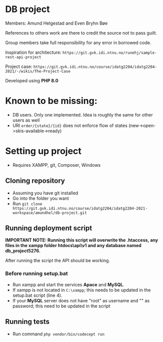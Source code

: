 # DB project

Members: Amund Helgestad and Even Bryhn Bøe

References to others work are there to credit the source not to pass guilt.

Group members take full responsibility for any error in borrowed code.

Inspiration for architecture: `https://git.gvk.idi.ntnu.no/runehj/sample-rest-api-project`

Project case: `https://git.gvk.idi.ntnu.no/course/idatg2204/idatg2204-2021/-/wikis/The-Project-Case`

Developed using **PHP 8.0**

# Known to be missing:
- DB users. Only one implemented. Idea is roughly the same for other users as well
- URI `order/{state}/{id}` does not enforce flow of states (new->open->skis-available->ready)

# Setting up project

- Requires XAMPP, git, Composer, Windows

## Cloning repository
- Assuming you have git installed
- Go into the folder you want
- Run `git clone https://git.gvk.idi.ntnu.no/course/idatg2204/idatg2204-2021-workspace/amundhel/db-project.git`

## Running deployment script

**IMPORTANT NOTE: Running this script will overwrite the .htaccess, any files in the xampp folder htdocs\api\v1 and any database named db_project5276.**

After running the script the API should be working.

### Before running setup.bat

- Run xampp and start the services **Apace** and **MySQL**.
- If xampp is not located in `C:\xampp`; this needs to be updated in the setup.bat script (line 4).
- If your **MySQL** server does not have "root" as username and "" as password; this need to be updated in the script

## Running tests
- Run command `php vendor/bin/codecept run`
